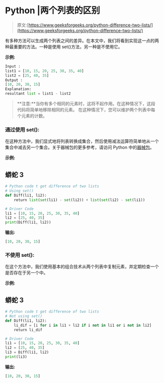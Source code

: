 # Python |两个列表的区别

> 原文:[https://www.geeksforgeeks.org/python-difference-two-lists/](https://www.geeksforgeeks.org/python-difference-two-lists/)

有多种方法可以生成两个列表之间的差异。在本文中，我们将看到实现这一点的两种最重要的方法。一种是使用 set()方法，另一种是不使用它。

**示例:**

```py
Input :
list1 = [10, 15, 20, 25, 30, 35, 40]
list2 = [25, 40, 35] 
Output :
[10, 20, 30, 15]
Explanation:
resultant list = list1 - list2

```

> **注意:**当你有多个相同的元素时，这将不起作用。在这种情况下，这段代码将简单地移除相同的元素。
> 在这种情况下，您可以维护两个列表中每个元素的计数。

### **通过使用 set():**

在这种方法中，我们显式地将列表转换成集合，然后使用减法运算符简单地从一个集合中减去另一个集合。关于器械包的更多参考，请访问 Python 中的[器械包](https://www.geeksforgeeks.org/sets-in-python/)。

**示例:**

## 蟒蛇 3

```py
# Python code t get difference of two lists
# Using set()
def Diff(li1, li2):
    return list(set(li1) - set(li2)) + list(set(li2) - set(li1))

# Driver Code
li1 = [10, 15, 20, 25, 30, 35, 40]
li2 = [25, 40, 35]
print(Diff(li1, li2))
```

**输出:**

```py
[10, 20, 30, 15]
```

### **不使用 set():**

在这个方法中，我们使用基本的组合技术从两个列表中复制元素，并定期检查一个是否存在于另一个中。

**示例:**

## 蟒蛇 3

```py
# Python code t get difference of two lists
# Not using set()
def Diff(li1, li2):
    li_dif = [i for i in li1 + li2 if i not in li1 or i not in li2]
    return li_dif

# Driver Code
li1 = [10, 15, 20, 25, 30, 35, 40]
li2 = [25, 40, 35]
li3 = Diff(li1, li2)
print(li3)
```

**输出:**

```py
[10, 20, 30, 15]
```